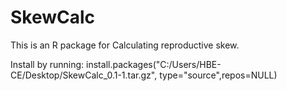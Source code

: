 SkewCalc
========
This is an R package for Calculating reproductive skew.

Install by running:
install.packages("C:/Users/HBE-CE/Desktop/SkewCalc_0.1-1.tar.gz", type="source",repos=NULL)
